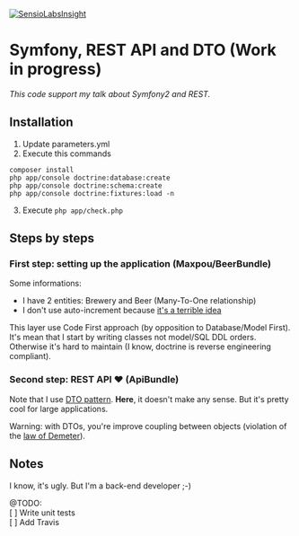 [![SensioLabsInsight](https://insight.sensiolabs.com/projects/665c060e-aa8a-458a-b74c-44c5725c7155/big.png)](https://insight.sensiolabs.com/projects/665c060e-aa8a-458a-b74c-44c5725c7155)

Symfony, REST API and DTO (Work in progress)
============================================

*This code support my talk about Symfony2 and REST.*

## Installation

1. Update parameters.yml
2. Execute this commands
```
composer install
php app/console doctrine:database:create  
php app/console doctrine:schema:create  
php app/console doctrine:fixtures:load -n
```
3. Execute `php app/check.php`


## Steps by steps

### First step: setting up the application (Maxpou/BeerBundle)

Some informations:

* I have 2 entities: Brewery and Beer (Many-To-One relationship)
* I don't use auto-increment because [it's a terrible idea](https://www.clever-cloud.com/blog/engineering/2015/05/20/why-auto-increment-is-a-terrible-idea/)

This layer use Code First approach (by opposition to Database/Model First). It's mean that I start by writing classes not model/SQL DDL orders. Otherwise it's hard to maintain (I know, doctrine is reverse engineering compliant).

### Second step: REST API ♥ (ApiBundle)

Note that I use [DTO pattern](http://martinfowler.com/eaaCatalog/dataTransferObject.html). **Here**, it doesn't make any sense. But it's pretty cool for large applications.

Warning: with DTOs, you're improve coupling between objects (violation of the [law of Demeter](https://en.wikipedia.org/wiki/Law_of_Demeter)).


## Notes

I know, it's ugly. But I'm a back-end developer ;-)

@TODO:  
[ ] Write unit tests  
[ ] Add Travis  
